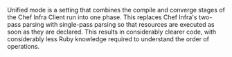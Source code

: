 
Unified mode is a setting that combines the compile and converge stages of the Chef Infra Client run into one phase. This replaces Chef Infra's two-pass parsing with single-pass parsing so that resources are executed as soon as they are declared. This results in considerably clearer code, with considerably less Ruby knowledge required to understand the order of operations.
